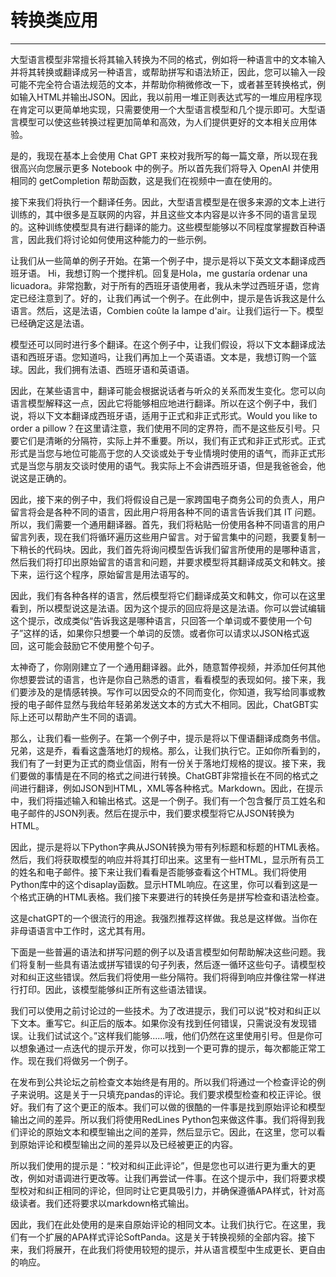# 转换类应用

---

大型语言模型非常擅长将其输入转换为不同的格式，例如将一种语言中的文本输入并将其转换或翻译成另一种语言，或帮助拼写和语法矫正，因此，您可以输入一段可能不完全符合语法规范的文本，并帮助你稍微修改一下，或者甚至转换格式，例如输入HTML并输出JSON。因此，我以前用一堆正则表达式写的一堆应用程序现在肯定可以更简单地实现，只需要使用一个大型语言模型和几个提示即可。大型语言模型可以使这些转换过程更加简单和高效，为人们提供更好的文本相关应用体验。

是的，我现在基本上会使用 Chat GPT 来校对我所写的每一篇文章，所以现在我很高兴向您展示更多 Notebook 中的例子。所以首先我们将导入 OpenAI 并使用相同的 getCompletion 帮助函数，这是我们在视频中一直在使用的。

接下来我们将执行一个翻译任务。因此，大型语言模型是在很多来源的文本上进行训练的，其中很多是互联网的内容，并且这些文本内容是以许多不同的语言呈现的。这种训练使模型具有进行翻译的能力。这些模型能够以不同程度掌握数百种语言，因此我们将讨论如何使用这种能力的一些示例。

让我们从一些简单的例子开始。在第一个例子中，提示是将以下英文文本翻译成西班牙语。 Hi，我想订购一个搅拌机。回复是Hola，me gustaría ordenar una licuadora。非常抱歉，对于所有的西班牙语使用者，我从未学过西班牙语，您肯定已经注意到了。好的，让我们再试一个例子。在此例中，提示是告诉我这是什么语言。然后，这是法语，Combien coûte la lampe d'air。让我们运行一下。模型已经确定这是法语。

模型还可以同时进行多个翻译。在这个例子中，让我们假设，将以下文本翻译成法语和西班牙语。您知道吗，让我们再加上一个英语语。文本是，我想订购一个篮球。因此，我们拥有法语、西班牙语和英语语。

因此，在某些语言中，翻译可能会根据说话者与听众的关系而发生变化。您可以向语言模型解释这一点，因此它将能够相应地进行翻译。所以在这个例子中，我们说，将以下文本翻译成西班牙语，适用于正式和非正式形式。Would you like to order a pillow？在这里请注意，我们使用不同的定界符，而不是这些反引号。只要它们是清晰的分隔符，实际上并不重要。所以，我们有正式和非正式形式。正式形式是当您与地位可能高于您的人交谈或处于专业情境时使用的语气，而非正式形式是当您与朋友交谈时使用的语气。我实际上不会讲西班牙语，但是我爸爸会，他说这是正确的。

因此，接下来的例子中，我们将假设自己是一家跨国电子商务公司的负责人，用户留言将会是各种不同的语言，因此用户将用各种不同的语言告诉我们其 IT 问题。所以，我们需要一个通用翻译器。首先，我们将粘贴一份使用各种不同语言的用户留言列表，现在我们将循环遍历这些用户留言。对于留言集中的问题，我要复制一下稍长的代码块。因此，我们首先将询问模型告诉我们留言所使用的是哪种语言，然后我们将打印出原始留言的语言和问题，并要求模型将其翻译成英文和韩文。接下来，运行这个程序，原始留言是用法语写的。

因此，我们有各种各样的语言，然后模型将它们翻译成英文和韩文，你可以在这里看到，所以模型说这是法语。因为这个提示的回应将是这是法语。你可以尝试编辑这个提示，改成类似“告诉我这是哪种语言，只回答一个单词或不要使用一个句子”这样的话，如果你只想要一个单词的反馈。或者你可以请求以JSON格式返回，这可能会鼓励它不使用整个句子。

太神奇了，你刚刚建立了一个通用翻译器。此外，随意暂停视频，并添加任何其他你想要尝试的语言，也许是你自己熟悉的语言，看看模型的表现如何。接下来，我们要涉及的是情感转换。写作可以因受众的不同而变化，你知道，我写给同事或教授的电子邮件显然与我给年轻弟弟发送文本的方式大不相同。因此，ChatGBT实际上还可以帮助产生不同的语调。

那么，让我们看一些例子。在第一个例子中，提示是将以下俚语翻译成商务书信。兄弟，这是乔，看看这盏落地灯的规格。那么，让我们执行它。正如你所看到的，我们有了一封更为正式的商业信函，附有一份关于落地灯规格的提议。接下来，我们要做的事情是在不同的格式之间进行转换。ChatGBT非常擅长在不同的格式之间进行翻译，例如JSON到HTML，XML等各种格式。Markdown。因此，在提示中，我们将描述输入和输出格式。这是一个例子。我们有一个包含餐厅员工姓名和电子邮件的JSON列表。然后在提示中，我们要求模型将它从JSON转换为HTML。

因此，提示是将以下Python字典从JSON转换为带有列标题和标题的HTML表格。然后，我们将获取模型的响应并将其打印出来。这里有一些HTML，显示所有员工的姓名和电子邮件。接下来让我们看看是否能够查看这个HTML。我们将使用Python库中的这个disaplay函数。显示HTML响应。在这里，你可以看到这是一个格式正确的HTML表格。我们接下来要进行的转换任务是拼写检查和语法检查。

这是chatGPT的一个很流行的用途。我强烈推荐这样做。我总是这样做。当你在非母语语言中工作时，这尤其有用。

下面是一些普遍的语法和拼写问题的例子以及语言模型如何帮助解决这些问题。我们将复制一些具有语法或拼写错误的句子列表，然后逐一循环这些句子。请模型校对和纠正这些错误。然后我们将使用一些分隔符。我们将得到响应并像往常一样进行打印。因此，该模型能够纠正所有这些语法错误。

我们可以使用之前讨论过的一些技术。为了改进提示，我们可以说“校对和纠正以下文本。重写它。纠正后的版本。如果你没有找到任何错误，只需说没有发现错误。让我们试试这个。”这样我们能够......哦，他们仍然在这里使用引号。但是你可以想象通过一点迭代的提示开发，你可以找到一个更可靠的提示，每次都能正常工作。现在我们将做另一个例子。

在发布到公共论坛之前检查文本始终是有用的。所以我们将通过一个检查评论的例子来说明。这是关于一只填充pandas的评论。我们要求模型检查和校正评论。很好。我们有了这个更正的版本。我们可以做的很酷的一件事是找到原始评论和模型输出之间的差异。所以我们将使用RedLines Python包来做这件事。我们将得到我们评论的原始文本和模型输出之间的差异，然后显示它。因此，在这里，您可以看到原始评论和模型输出之间的差异以及已经被更正的内容。

所以我们使用的提示是：“校对和纠正此评论”，但是您也可以进行更为重大的更改，例如对语调进行更改等。让我们再尝试一件事。在这个提示中，我们将要求模型校对和纠正相同的评论，但同时让它更具吸引力，并确保遵循APA样式，针对高级读者。我们还将要求以markdown格式输出。

因此，我们在此处使用的是来自原始评论的相同文本。让我们执行它。在这里，我们有一个扩展的APA样式评论SoftPanda。这是关于转换视频的全部内容。接下来，我们将展开，在此我们将使用较短的提示，并从语言模型中生成更长、更自由的响应。
